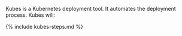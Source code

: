 Kubes is a Kubernetes deployment tool. It automates the deployment process. Kubes will:

{% include kubes-steps.md %}